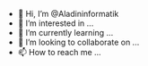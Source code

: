 - 👋 Hi, I’m @Aladininformatik
- 👀 I’m interested in ...
- 🌱 I’m currently learning ...
- 💞️ I’m looking to collaborate on ...
- 📫 How to reach me ...

<!---
Aladininformatik/Aladininformatik is a ✨ special ✨ repository because its `README.md` (this file) appears on your GitHub profile.
You can click the Preview link to take a look at your changes.
--->
